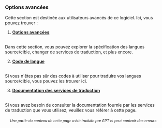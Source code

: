 ### Options avancées

Cette section est destinée aux utilisateurs avancés de ce logiciel. Ici, vous pouvez trouver :

1. [**Options avancées**](./advanced.md)
<br>
Dans cette section, vous pouvez explorer la spécification des langues source/cible, changer de services de traduction, et plus encore.

2. [**Code de langue**](./Language-Codes.md)
<br>
Si vous n'êtes pas sûr des codes à utiliser pour traduire vos langues source/cible, vous pouvez les trouver ici.

3. [**Documentation des services de traduction**](./Documentation-of-Translation-Services.md)
<br>
Si vous avez besoin de consulter la documentation fournie par les services de traduction que vous utilisez, veuillez vous référer à cette page.

<div align="right"> 
<h6><small>Une partie du contenu de cette page a été traduite par GPT et peut contenir des erreurs.</small></h6>